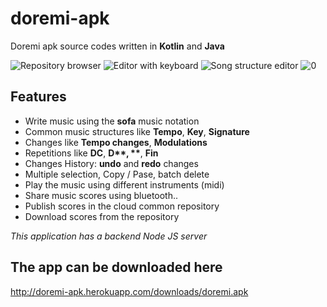# doremi-apk #
Doremi apk source codes written in **Kotlin** and **Java**

![Repository browser](https://github.com/ravomaniry/doremi-apk/tree/master/screenshots/0.png)
![Editor with keyboard](https://github.com/ravomaniry/doremi-apk/tree/master/screenshots/1.png)
![Song structure editor](https://github.com/ravomaniry/doremi-apk/tree/master/screenshots/2.png)
![0](https://github.com/ravomaniry/doremi-apk/tree/master/screenshots/3.png)

## Features ##
- Write music using the **sofa** music notation
- Common music structures like **Tempo**, **Key**, **Signature**
- Changes like **Tempo changes**, **Modulations**
- Repetitions like **DC**, **D$**, **$**, **Fin**
- Changes History: **undo** and **redo** changes
- Multiple selection, Copy / Pase, batch delete
- Play the music using different instruments (midi)
- Share music scores using bluetooth..
- Publish scores in the cloud common repository
- Download scores from the repository

_This application has a backend Node JS server_


## The app can be downloaded here ##
http://doremi-apk.herokuapp.com/downloads/doremi.apk

